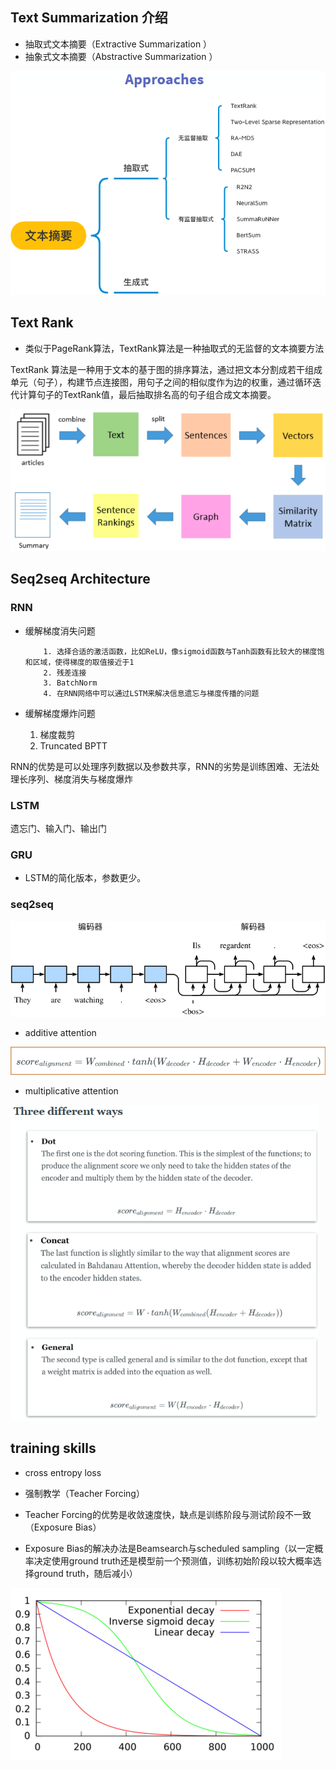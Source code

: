 ## Text Summarization  介绍

+ 抽取式文本摘要（Extractive Summarization  ）
+ 抽象式文本摘要（Abstractive Summarization  ）

<img src="figure/image-20210425195006654.png" alt="image-20210425195006654" style="zoom:67%;" />

## Text Rank  

+ 类似于PageRank算法，TextRank算法是一种抽取式的无监督的文本摘要方法

TextRank 算法是一种用于文本的基于图的排序算法，通过把文本分割成若干组成单元（句子），构建节点连接图，用句子之间的相似度作为边的权重，通过循环迭代计算句子的TextRank值，最后抽取排名高的句子组合成文本摘要。

<img src="figure/image-20210425225621456.png" alt="image-20210425225621456" style="zoom:80%;" />

## Seq2seq Architecture  

### RNN

+ 缓解梯度消失问题

          1. 选择合适的激活函数，比如ReLU，像sigmoid函数与Tanh函数有比较大的梯度饱和区域，使得梯度的取值接近于1
          2. 残差连接
          3. BatchNorm
          4. 在RNN网络中可以通过LSTM来解决信息遗忘与梯度传播的问题
   
+ 缓解梯度爆炸问题

     1. 梯度裁剪
     2. Truncated BPTT

RNN的优势是可以处理序列数据以及参数共享，RNN的劣势是训练困难、无法处理长序列、梯度消失与梯度爆炸

### LSTM

遗忘门、输入门、输出门

### GRU

+ LSTM的简化版本，参数更少。

### seq2seq

![image-20210426084904885](figure/image-20210426084904885.png)

+ additive attention

![image-20210426090858902](figure/image-20210426090858902.png)

+ multiplicative attention

<img src="figure/image-20210426092004318.png" alt="image-20210426092004318" style="zoom:80%;" />

## training skills

+ cross entropy loss
+ 强制教学（Teacher Forcing）

+ Teacher Forcing的优势是收敛速度快，缺点是训练阶段与测试阶段不一致（Exposure Bias）

+ Exposure Bias的解决办法是Beamsearch与scheduled sampling（以一定概率决定使用ground truth还是模型前一个预测值，训练初始阶段以较大概率选择ground truth，随后减小）

![image-20210426092855712](figure/image-20210426092855712.png)


